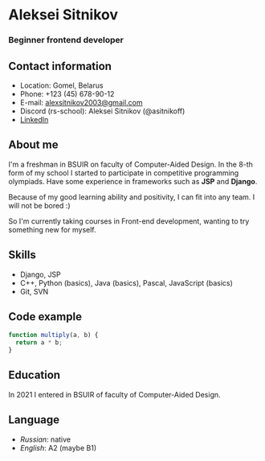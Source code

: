 # Aleksei Sitnikov

### Beginner frontend developer

## Contact information

* Location: Gomel, Belarus
* Phone: +123 (45) 678-90-12
* E-mail: alexsitnikov2003@gmail.com
* Discord (rs-school): Aleksei Sitnikov (@asitnikoff)
* [LinkedIn](https://www.linkedin.com/in/aleksei-sitnikov-2b5638212/)

## About me

I'm a freshman in BSUIR on faculty of Computer-Aided Design. In the 8-th form of my school I started to participate in competitive programming olympiads. Have some experience in frameworks such as **JSP** and **Django**.

Because of my good learning ability and positivity, I can fit into any team. I will not be bored :)

So I'm currently taking courses in Front-end development, wanting to try something new for myself.

## Skills

* Django, JSP
* C++, Python (basics), Java (basics), Pascal, JavaScript (basics)
* Git, SVN

## Code example

```javascript
function multiply(a, b) {
  return a * b;
}
```

## Education

In 2021 I entered in BSUIR of faculty of Computer-Aided Design.

## Language

* *Russian*: native
* *English*: A2 (maybe B1)